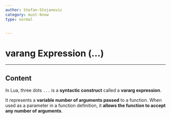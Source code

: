 ```yaml
---
author: Stefan-Stojanovic
category: must-know
type: normal


---
```


# varang Expression (...)

---
## Content

In Lua, three dots `...` is a **syntactic construct** called a **vararg expression**. 

It represents a **variable number of arguments passed** to a function. When used as a parameter in a function definition, it **allows the function to accept any number of arguments**. 



